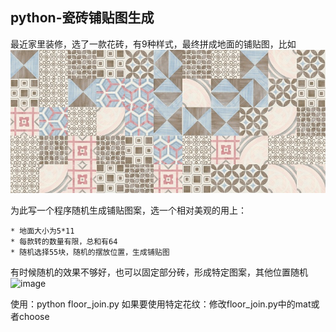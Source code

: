## python-瓷砖铺贴图生成

最近家里装修，选了一款花砖，有9种样式，最终拼成地面的铺贴图，比如
![image](https://github.com/travisjiang/floor_finish/blob/master/output/1503541533.jpg?raw=true)

为此写一个程序随机生成铺贴图案，选一个相对美观的用上：

	* 地面大小为5*11
	* 每款转的数量有限，总和有64
	* 随机选择55块，随机的摆放位置，生成铺贴图


有时候随机的效果不够好，也可以固定部分砖，形成特定图案，其他位置随机
![image](https://github.com/travisjiang/floor_finish/blob/master/output/1503541579.jpg?raw=true)

使用：python floor_join.py
如果要使用特定花纹：修改floor_join.py中的mat或者choose

